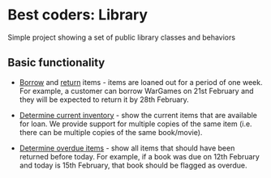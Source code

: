 

Best coders: Library
===================

Simple project showing a set of public library classes and behaviors

Basic functionality
-------------------

 - [Borrow][ITEM1] and [return][ITEM2] items - 
   items are loaned out for a period of one week. 
   For example, a customer can borrow WarGames on 21st February and they will be expected to return it by 28th February.
   

 - [Determine current inventory][ITEM3] - show the current items that are available for loan. We provide support for multiple copies of the same item (i.e. there can be multiple copies of the same book/movie).  
   
 - [Determine overdue items][ITEM4] - show all items that should have been returned before today. 
   For example, if a book was due on 12th February and today is 15th February, that book should be flagged as overdue. 

   
   [ITEM1]: https://github.com/codingSteve/library/issues/1
   [ITEM2]: https://github.com/codingSteve/library/issues/2
   [ITEM3]: https://github.com/codingSteve/library/issues/3
   [ITEM4]: https://github.com/codingSteve/library/issues/4
